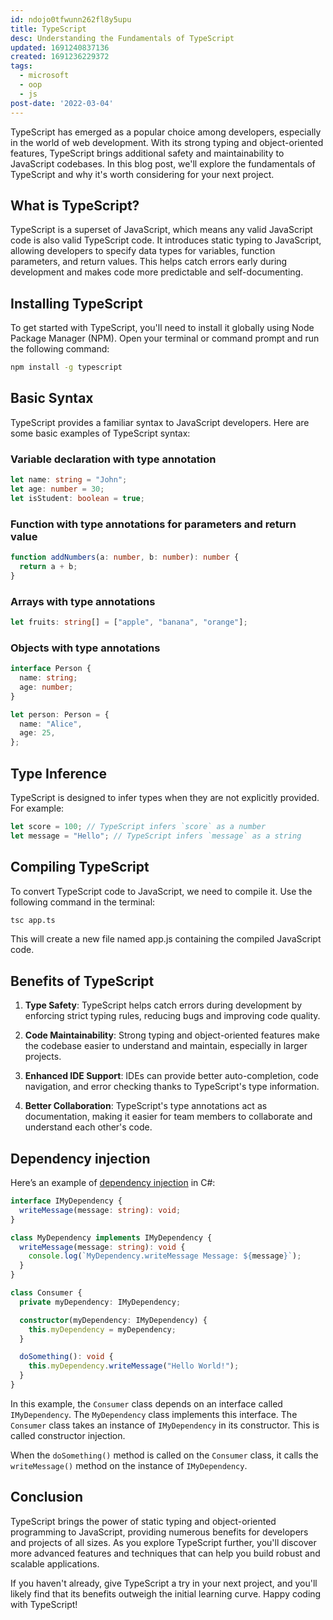 ```yaml
---
id: ndojo0tfwunn262fl8y5upu
title: TypeScript
desc: Understanding the Fundamentals of TypeScript
updated: 1691240837136
created: 1691236229372
tags:
  - microsoft
  - oop
  - js
post-date: '2022-03-04'
---
```

TypeScript has emerged as a popular choice among developers, especially in the world of web development. With its strong typing and object-oriented features, TypeScript brings additional safety and maintainability to JavaScript codebases. In this blog post, we'll explore the fundamentals of TypeScript and why it's worth considering for your next project.

## What is TypeScript?

TypeScript is a superset of JavaScript, which means any valid JavaScript code is also valid TypeScript code. It introduces static typing to JavaScript, allowing developers to specify data types for variables, function parameters, and return values. This helps catch errors early during development and makes code more predictable and self-documenting.

## Installing TypeScript

To get started with TypeScript, you'll need to install it globally using Node Package Manager (NPM). Open your terminal or command prompt and run the following command:

```sh
npm install -g typescript
```

## Basic Syntax

TypeScript provides a familiar syntax to JavaScript developers. Here are some basic examples of TypeScript syntax:

### Variable declaration with type annotation

```typescript
let name: string = "John";
let age: number = 30;
let isStudent: boolean = true;
```

### Function with type annotations for parameters and return value

```typescript
function addNumbers(a: number, b: number): number {
  return a + b;
}
```

### Arrays with type annotations

```typescript
let fruits: string[] = ["apple", "banana", "orange"];
```

### Objects with type annotations

```typescript
interface Person {
  name: string;
  age: number;
}

let person: Person = {
  name: "Alice",
  age: 25,
};
```

## Type Inference

TypeScript is designed to infer types when they are not explicitly provided. For example:

```typescript
let score = 100; // TypeScript infers `score` as a number
let message = "Hello"; // TypeScript infers `message` as a string
```

## Compiling TypeScript

To convert TypeScript code to JavaScript, we need to compile it. Use the following command in the terminal:

```sh
tsc app.ts
```

This will create a new file named app.js containing the compiled JavaScript code.

## Benefits of TypeScript

1. **Type Safety**: TypeScript helps catch errors during development by enforcing strict typing rules, reducing bugs and improving code quality.

2. **Code Maintainability**: Strong typing and object-oriented features make the codebase easier to understand and maintain, especially in larger projects.

3. **Enhanced IDE Support**: IDEs can provide better auto-completion, code navigation, and error checking thanks to TypeScript's type information.

4. **Better Collaboration**: TypeScript's type annotations act as documentation, making it easier for team members to collaborate and understand each other's code.

## Dependency injection

Here’s an example of [dependency injection](./dependency-injection.md) in C#:

```typescript
interface IMyDependency {
  writeMessage(message: string): void;
}

class MyDependency implements IMyDependency {
  writeMessage(message: string): void {
    console.log(`MyDependency.writeMessage Message: ${message}`);
  }
}

class Consumer {
  private myDependency: IMyDependency;

  constructor(myDependency: IMyDependency) {
    this.myDependency = myDependency;
  }

  doSomething(): void {
    this.myDependency.writeMessage("Hello World!");
  }
}
```

In this example, the `Consumer` class depends on an interface called `IMyDependency`. The `MyDependency` class implements this interface. The `Consumer` class takes an instance of `IMyDependency` in its constructor. This is called constructor injection.

When the `doSomething()` method is called on the `Consumer` class, it calls the `writeMessage()` method on the instance of `IMyDependency`.

## Conclusion

TypeScript brings the power of static typing and object-oriented programming to JavaScript, providing numerous benefits for developers and projects of all sizes. As you explore TypeScript further, you'll discover more advanced features and techniques that can help you build robust and scalable applications.

If you haven't already, give TypeScript a try in your next project, and you'll likely find that its benefits outweigh the initial learning curve. Happy coding with TypeScript!
